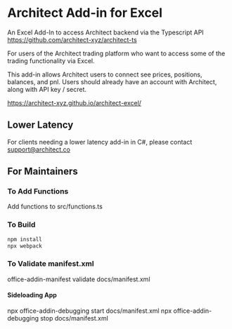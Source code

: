 # Architect Add-in for Excel
An Excel Add-In to access Architect backend via the Typescript API
https://github.com/architect-xyz/architect-ts

For users of the Architect trading platform who want to access some of the trading functionality via Excel.

This add-in allows Architect users to connect see prices, positions, balances, and pnl.
Users should already have an account with Architect, along with API key / secret.

https://architect-xyz.github.io/architect-excel/


## Lower Latency
For clients needing a lower latency add-in in C#, please contact support@architect.co

## For Maintainers


### To Add Functions
Add functions to src/functions.ts

### To Build
```bash
npm install
npx webpack
```

### To Validate manifest.xml

office-addin-manifest validate docs/manifest.xml


#### Sideloading App
npx office-addin-debugging start docs/manifest.xml
npx office-addin-debugging stop docs/manifest.xml
